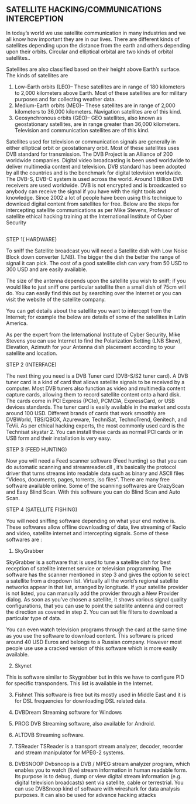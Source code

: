 ## SATELLITE HACKING/COMMUNICATIONS INTERCEPTION

In today’s world we use satellite communication in many industries and we all know how important they are in our lives. There are different kinds of satellites depending upon the distance from the earth and others depending upon their orbits. Circular and elliptical orbital are two kinds of orbital satellites..

Satellites are also classified based on their height above Earth’s surface. The kinds of satellites are
1. Low-Earth orbits (LEO)– These satellites are in range of 180 kilometers to 2,000 kilometers above Earth. Most of these satellites are for military purposes and for collecting weather data.
2. Medium-Earth orbits (MEO)– These satellites are in range of 2,000 kilometers to 36,000 kilometers. Navigation satellites are of this kind.
3. Geosynchronous orbits (GEO)– GEO satellites, also known as geostationary satellites, are in range greater than 36,000 kilometers. Television and communication satellites are of this kind.

Satellites used for television or communication signals are generally in either elliptical orbit or geostationary orbit. Most of these satellites uses DVB standard for transmission.
The DVB Project is an Alliance of 200 worldwide companies. Digital video broadcasting is been used worldwide to deliver multimedia content and television. DVB standard has been adopted by all the countries and is the benchmark for digital television worldwide. The DVB-S, DVB-C system is used across the world. Around 1 Billion DVB receivers are used worldwide. DVB is not encrypted and is broadcasted so anybody can receive the signal if you have with the right tools and knowledge. Since 2002 a lot of people have been using this technique to download digital content from satellites for free. Below are the steps for intercepting satellite communications as per Mike Stevens, Professor of satellite ethical hacking training at the International Institute of Cyber Security

##  

STEP 1( HARDWARE)

To sniff the Satellite broadcast you will need a Satellite dish with Low Noise Block down converter (LNB). The bigger the dish the better the range of signal it can pick. The cost of a good satellite dish can vary from 50 USD to 300 USD and are easily available.

The size of the antenna depends upon the satellite you wish to sniff; if you would like to just sniff one particular satellite then a small dish of 75cm will do. You can easily find this out by searching over the Internet or you can visit the website of the satellite company.

You can get details about the satellite you want to intercept from the Internet; for example the below are details of some of the satellites in Latin America.

As per the expert from the International Institute of Cyber Security, Mike Stevens you can use Internet to find the Polarization Setting (LNB Skew), Elevation, Azimuth for your Antenna dish placement according to your satellite and location.

STEP 2 (INTERFACE)

The next thing you need is a DVB Tuner card (DVB-S/S2 tuner card). A DVB tuner card is a kind of card that allows satellite signals to be received by a computer. Most DVB tuners also function as video and multimedia content capture cards, allowing them to record satellite content onto a hard disk. The cards come in PCI Express (PCIe), PCMCIA, ExpressCard, or USB devices standards. The tuner card is easily available in the market and costs around 100 USD. Different brands of cards that work smoothly are DVBWorld, TBS/QBOX, Azureware, TechniSat, TechnoTrend, Genitech, and TeVii. As per ethical hacking experts, the most commonly used card is the Technisat skystar 2. You can install these cards as normal PCI cards or in USB form and their installation is very easy.

STEP 3 (FEED HUNTING)

Now you will need a Feed scanner software (Feed hunting) so that you can do automatic scanning and streamreader.dll , it’s basically the protocol driver that turns streams into readable data such as binary and ASCII files “Videos, documents, pages, torrents, iso files”. There are many free software available online. Some of the scanning softwares are CrazyScan and Easy Blind Scan. With this software you can do Blind Scan and Auto Scan.

STEP 4 (SATELLITE FISHING)

You will need sniffing software depending on what your end motive is. These softwares allow offline downloading of data, live streaming of Radio and video, satellite internet and intercepting signals. Some of these softwares are :

1. SkyGrabber

SkyGrabber is a software that is used to tune a satellite dish for best reception of satellite internet service or television programming. The software has the scanner mentioned in step 3 and gives the option to select a satellite from a dropdown list. Virtually all the world’s regional satellite networks appear in that list, arranged by longitude. If your satellite provider is not listed, you can manually add the provider through a New Provider dialog. As soon as you’ve chosen a satellite, it shows various signal quality configurations, that you can use to point the satellite antenna and correct the direction as covered in step 2. You can set file filters to download a particular type of data.

You can even watch television programs through the card at the same time as you use the software to download content. This software is priced around 40 USD Euros and belongs to a Russian company. However most people use use a cracked version of this software which is more easily available.

2. Skynet

This is software similar to Skygrabber but in this we have to configure PID for specific transponders. This list is available in the Internet.

3. Fishnet
This software is free but its mostly used in Middle East and it is for DSL frequencies for downloading DSL related data.

4. DVBDream
Streaming software for Windows

5. PROG DVB
Streaming software, also available for Android.

6. ALTDVB
Streaming software.

7. TSReader
TSReader is a transport stream analyzer, decoder, recorder and stream manipulator for MPEG-2 systems.

8. DVBSNOOP
Dvbsnoop is a DVB / MPEG stream analyzer program, which enables you to watch (live) stream information in human readable form. Its purpose is to debug, dump or view digital stream information (e.g. digital television broadcasts) sent via satellite, cable or terrestrial. You can use DVBSnoop kind of software with wireshark for data analysis purposes. It can also be used for advance hacking attacks
